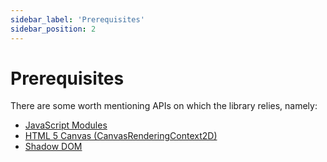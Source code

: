 ```yaml
---
sidebar_label: 'Prerequisites'
sidebar_position: 2
---
```


# Prerequisites

There are some worth mentioning APIs on which the library relies, namely:

- [JavaScript Modules](https://developer.mozilla.org/en-US/docs/Web/JavaScript/Guide/Modules)
- [HTML 5 Canvas (CanvasRenderingContext2D)](https://developer.mozilla.org/en-US/docs/Web/API/Canvas_API)
- [Shadow DOM](https://developer.mozilla.org/en-US/docs/Web/API/Web_components/Using_shadow_DOM)
